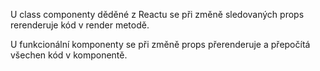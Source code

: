 U class componenty děděné z Reactu se při změně sledovaných props rerenderuje kód v render metodě.

U funkcionální komponenty se při změně props přerenderuje a přepočítá všechen kód v komponentě.
